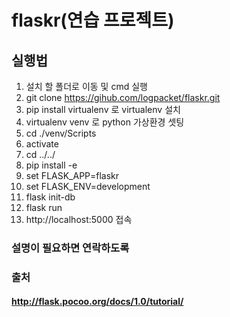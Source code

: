 flaskr(연습 프로젝트)
======

## 실행법
1. 설치 할 폴더로 이동 및 cmd 실행
2. git clone https://gihub.com/logpacket/flaskr.git
3. pip install virtualenv 로 virtualenv 설치
4. virtualenv venv 로 python 가상환경 셋팅
5. cd ./venv/Scripts
6. activate
7. cd ../../
8. pip install -e
9. set FLASK_APP=flaskr
10. set FLASK_ENV=development
11. flask init-db
12. flask run
13. http://localhost:5000 접속

### 설명이 필요하면 연락하도록
### 출처
#### http://flask.pocoo.org/docs/1.0/tutorial/
